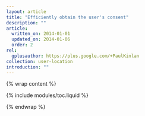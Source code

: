```yaml
---
layout: article
title: "Efficiently obtain the user's consent"
description: ""
article:
  written_on: 2014-01-01
  updated_on: 2014-01-06
  order: 2
rel:
  gplusauthor: https://plus.google.com/+PaulKinlan
collection: user-location
introduction: ""
---
```


{% wrap content %}

{% include modules/toc.liquid %}

{% endwrap %}